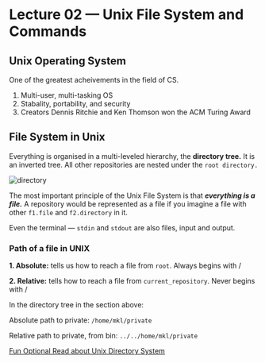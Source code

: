 # Lecture 02 — Unix File System and Commands


## Unix Operating System
One of the greatest acheivements in the field of CS. 
1. Multi-user, multi-tasking OS
2. Stabality, portability, and security
3. Creators Dennis Ritchie and Ken Thomson won the ACM Turing Award

## File System in Unix
Everything is organised in a multi-leveled hierarchy, the **directory tree.** It is an inverted tree. All other repositories are nested under the ```root directory.```

![directory](https://github.com/psrth/intro-to-programming-csF111/blob/main/rsc/lec02-1.png)

The most important principle of the Unix File System is that ***everything is a file.*** A repository would be represented as a file if you imagine a file with other ```f1.file``` and ```f2.directory``` in it.

Even the terminal — ```stdin``` and ```stdout``` are also files, input and output.


### Path of a file in UNIX
**1. Absolute:** tells us how to reach a file from ```root```. Always begins with /

**2. Relative:** tells how to reach a file from ```current_repository```. Never begins with /


In the directory tree in the section above:

Absolute path to private: ```/home/mkl/private```

Relative path to private, from bin: ```../../home/mkl/private```


[Fun Optional Read about Unix Directory System](https://www.tau.ac.il/~tsirel/dump/Static/knowino.org/wiki/Unix_directory_structure.html#:~:text=The%20Unix%20directory%20is%20a,of%20a%20set%20of%20subdirectories.)

